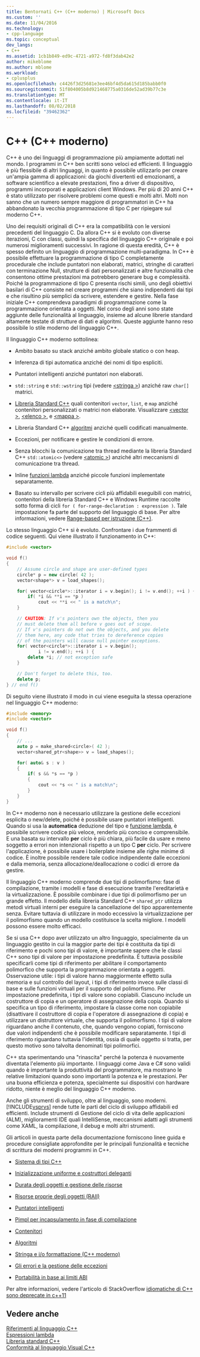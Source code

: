 ```yaml
---
title: Bentornati C++ (C++ moderno) | Microsoft Docs
ms.custom: ''
ms.date: 11/04/2016
ms.technology:
- cpp-language
ms.topic: conceptual
dev_langs:
- C++
ms.assetid: 1cb1b849-ed9c-4721-a972-fd8f3dab42e2
author: mikeblome
ms.author: mblome
ms.workload:
- cplusplus
ms.openlocfilehash: c4426f3d25681e3ee46bf4d5da615d185babb0f0
ms.sourcegitcommit: 51f804005b8d921468775a0316de52ad39b77c3e
ms.translationtype: MT
ms.contentlocale: it-IT
ms.lasthandoff: 08/02/2018
ms.locfileid: "39462362"
---
```

# <a name="welcome-back-to-c-modern-c"></a>C++ (C++ moderno)
C++ è uno dei linguaggi di programmazione più ampiamente adottati nel mondo. I programmi in C++ ben scritti sono veloci ed efficienti. Il linguaggio è più flessibile di altri linguaggi, in quanto è possibile utilizzarlo per creare un'ampia gamma di applicazioni: da giochi divertenti ed emozionanti, a software scientifico a elevate prestazioni, fino a driver di dispositivo, programmi incorporati e applicazioni client Windows. Per più di 20 anni C++ è stato utilizzato per risolvere problemi come questi e molti altri. Molti non sanno che un numero sempre maggiore di programmatori in C++ ha abbandonato la vecchia programmazione di tipo C per ripiegare sul moderno C++.  
  
 Uno dei requisiti originali di C++ era la compatibilità con le versioni precedenti del linguaggio C. Da allora C++ si è evoluto con diverse iterazioni, C con classi, quindi la specifica del linguaggio C++ originale e poi numerosi miglioramenti successivi. In ragione di questa eredità, C++ è spesso definito un linguaggio di programmazione multi-paradigma. In C++ è possibile effettuare la programmazione di tipo C completamente procedurale che include puntatori non elaborati, matrici, stringhe di caratteri con terminazione Null, strutture di dati personalizzati e altre funzionalità che consentono ottime prestazioni ma potrebbero generare bug e complessità.  Poiché la programmazione di tipo C presenta rischi simili, uno degli obiettivi basilari di C++ consiste nel creare programmi che siano indipendenti dai tipi e che risultino più semplici da scrivere, estendere e gestire. Nella fase iniziale C++ comprendeva paradigmi di programmazione come la programmazione orientata a oggetti. Nel corso degli anni sono state aggiunte delle funzionalità al linguaggio, insieme ad alcune librerie standard altamente testate di strutture di dati e algoritmi. Queste aggiunte hanno reso possibile lo stile moderno del linguaggio C++.  
  
 Il linguaggio C++ moderno sottolinea:  
  
-   Ambito basato su stack anziché ambito globale statico o con heap.  
  
-   Inferenza di tipi automatica anziché dei nomi di tipo espliciti.  
  
-   Puntatori intelligenti anziché puntatori non elaborati.  
  
-   `std::string` e `std::wstring` tipi (vedere [ \<stringa >](../standard-library/string.md)) anziché raw `char[]` matrici.  
  
-   [Libreria Standard C++](../standard-library/cpp-standard-library-header-files.md) quali contenitori `vector`, `list`, e `map` anziché contenitori personalizzati o matrici non elaborate. Visualizzare [ \<vector >](../standard-library/vector.md), [ \<elenco >](../standard-library/list.md), e [ \<mappa >](../standard-library/map.md).  
  
-   Libreria Standard C++ [algoritmi](../standard-library/algorithm.md) anziché quelli codificati manualmente.  
  
-   Eccezioni, per notificare e gestire le condizioni di errore.  
  
-   Senza blocchi la comunicazione tra thread mediante la libreria Standard C++ `std::atomic<>` (vedere [ \<atomic >](../standard-library/atomic.md)) anziché altri meccanismi di comunicazione tra thread.  
  
-   Inline [funzioni lambda](../cpp/lambda-expressions-in-cpp.md) anziché piccole funzioni implementate separatamente.  
  
-   Basato su intervallo per scrivere cicli più affidabili eseguibili con matrici, contenitori della libreria Standard C++ e Windows Runtime raccolte sotto forma di cicli `for ( for-range-declaration : expression )`. Tale impostazione fa parte del supporto del linguaggio di base. Per altre informazioni, vedere [Range-based per istruzione (C++)](../cpp/range-based-for-statement-cpp.md).  
  
 Lo stesso linguaggio C++ si è evoluto. Confrontare i due frammenti di codice seguenti. Qui viene illustrato il funzionamento in C++:  
  
```cpp  
#include <vector>

void f()
{
    // Assume circle and shape are user-defined types  
    circle* p = new circle( 42 );   
    vector<shape*> v = load_shapes();  

    for( vector<circle*>::iterator i = v.begin(); i != v.end(); ++i ) {  
        if( *i && **i == *p )  
            cout << **i << " is a match\n";  
    }  

    // CAUTION: If v's pointers own the objects, then you
    // must delete them all before v goes out of scope.
    // If v's pointers do not own the objects, and you delete
    // them here, any code that tries to dereference copies
    // of the pointers will cause null pointer exceptions.
    for( vector<circle*>::iterator i = v.begin();  
            i != v.end(); ++i ) {  
        delete *i; // not exception safe  
    }  

    // Don't forget to delete this, too.  
    delete p;  
} // end f()
```

 Di seguito viene illustrato il modo in cui viene eseguita la stessa operazione nel linguaggio C++ moderno:  
  
```cpp
#include <memory>  
#include <vector>  

void f()
{
    // ...  
    auto p = make_shared<circle>( 42 );  
    vector<shared_ptr<shape>> v = load_shapes();  

    for( auto& s : v ) 
    {  
        if( s && *s == *p )
        {
            cout << *s << " is a match\n";
        }
    }
}
```

 In C++ moderno non è necessario utilizzare la gestione delle eccezioni esplicita o new/delete, poiché è possibile usare puntatori intelligenti. Quando si usa la **automatica** deduzione del tipo e [funzione lambda](../cpp/lambda-expressions-in-cpp.md), è possibile scrivere codice più veloce, renderlo più conciso e comprensibile. E una basata su intervallo **per** ciclo è più chiara, più facile da usare e meno soggetto a errori non intenzionali rispetto a un tipo C **per** ciclo. Per scrivere l'applicazione, è possibile usare i boilerplate insieme alle righe minime di codice. È inoltre possibile rendere tale codice indipendente dalle eccezioni e dalla memoria, senza allocazione/deallocazione o codici di errore da gestire.  
  
 Il linguaggio C++ moderno comprende due tipi di polimorfismo: fase di compilazione, tramite i modelli e fase di esecuzione tramite l'ereditarietà e la virtualizzazione. È possibile combinare i due tipi di polimorfismo per un grande effetto. Il modello della libreria Standard C++ `shared_ptr` utilizza metodi virtuali interni per eseguire la cancellazione del tipo apparentemente senza. Evitare tuttavia di utilizzare in modo eccessivo la virtualizzazione per il polimorfismo quando un modello costituisce la scelta migliore. I modelli possono essere molto efficaci.  
  
 Se si usa C++ dopo aver utilizzato un altro linguaggio, specialmente da un linguaggio gestito in cui la maggior parte dei tipi è costituita da tipi di riferimento e pochi sono tipi di valore, è importante sapere che le classi C++ sono tipi di valore per impostazione predefinita. È tuttavia possibile specificarli come tipi di riferimento per abilitare il comportamento polimorfico che supporta la programmazione orientata a oggetti. Osservazione utile: i tipi di valore hanno maggiormente effetto sulla memoria e sul controllo del layout, i tipi di riferimento invece sulle classi di base e sulle funzioni virtuali per il supporto del polimorfismo. Per impostazione predefinita, i tipi di valore sono copiabili. Ciascuno include un costruttore di copia e un operatore di assegnazione della copia. Quando si specifica un tipo di riferimento, impostare la classe come non copiabile (disattivare il costruttore di copia e l'operatore di assegnazione di copia) e utilizzare un distruttore virtuale, che supporta il polimorfismo. I tipi di valore riguardano anche il contenuto, che, quando vengono copiati, forniscono due valori indipendenti che è possibile modificare separatamente. I tipi di riferimento riguardano tuttavia l'identità, ossia di quale oggetto si tratta, per questo motivo sono talvolta denominati tipi polimorfici.  
  
 C++ sta sperimentando una "rinascita" perché la potenza è nuovamente diventata l'elemento più importante. I linguaggi come Java e C# sono validi quando è importante la produttività del programmatore, ma mostrano le relative limitazioni quando sono importanti la potenza e le prestazioni. Per una buona efficienza e potenza, specialmente sui dispositivi con hardware ridotto, niente è meglio del linguaggio C++ moderno.  
  
 Anche gli strumenti di sviluppo, oltre al linguaggio, sono moderni. [!INCLUDE[vsprvs](../assembler/masm/includes/vsprvs_md.md)] rende tutte le parti del ciclo di sviluppo affidabili ed efficienti. Include strumenti di Gestione del ciclo di vita delle applicazioni (ALM), miglioramenti IDE quali IntelliSense, meccanismi adatti agli strumenti come XAML, la compilazione, il debug e molti altri strumenti.  
  
 Gli articoli in questa parte della documentazione forniscono linee guida e procedure consigliate approfondite per le principali funzionalità e tecniche di scrittura dei moderni programmi in C++.  
  
-   [Sistema di tipi C++](../cpp/cpp-type-system-modern-cpp.md)  
  
-   [Inizializzazione uniforme e costruttori deleganti](../cpp/uniform-initialization-and-delegating-constructors.md)  
  
-   [Durata degli oggetti e gestione delle risorse](../cpp/object-lifetime-and-resource-management-modern-cpp.md)  
  
-   [Risorse proprie degli oggetti (RAII)](../cpp/objects-own-resources-raii.md)  
  
-   [Puntatori intelligenti](../cpp/smart-pointers-modern-cpp.md)  
  
-   [Pimpl per incapsulamento in fase di compilazione](../cpp/pimpl-for-compile-time-encapsulation-modern-cpp.md)  
  
-   [Contenitori](../cpp/containers-modern-cpp.md)  
  
-   [Algoritmi](../cpp/algorithms-modern-cpp.md)  
  
-   [Stringa e i/o formattazione (C++ moderno)](../cpp/string-and-i-o-formatting-modern-cpp.md)  
  
-   [Gli errori e la gestione delle eccezioni](../cpp/errors-and-exception-handling-modern-cpp.md)  
  
-   [Portabilità in base ai limiti ABI](../cpp/portability-at-abi-boundaries-modern-cpp.md)  
  
 Per altre informazioni, vedere l'articolo di StackOverflow [idiomatiche di C++ sono deprecate in c++11](http://go.microsoft.com/fwlink/p/?linkid=402836)  
  
## <a name="see-also"></a>Vedere anche  
 [Riferimenti al linguaggio C++](../cpp/cpp-language-reference.md)   
 [Espressioni lambda](../cpp/lambda-expressions-in-cpp.md)   
 [Libreria standard C++](../standard-library/cpp-standard-library-reference.md)  
 [Conformità al linguaggio Visual C++](../visual-cpp-language-conformance.md)  